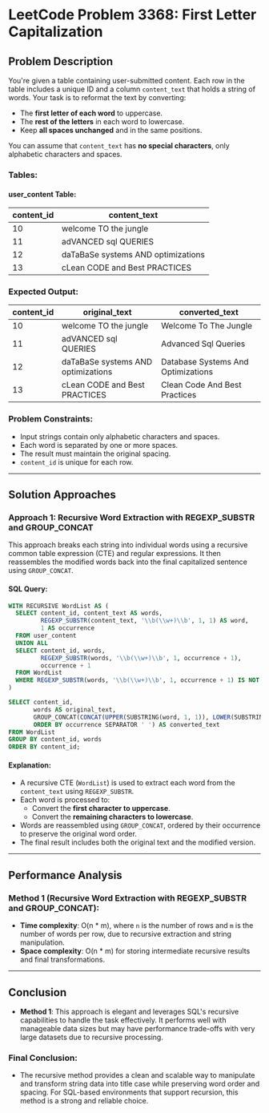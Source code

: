 # LeetCode Problem 3368: First Letter Capitalization

## Problem Description

You're given a table containing user-submitted content. Each row in the table includes a unique ID and a column `content_text` that holds a string of words. Your task is to reformat the text by converting:

- The **first letter of each word** to uppercase.
- The **rest of the letters** in each word to lowercase.
- Keep **all spaces unchanged** and in the same positions.

You can assume that `content_text` has **no special characters**, only alphabetic characters and spaces.

### Tables:

#### user_content Table:

| content_id | content_text                          |
|------------|----------------------------------------|
| 10         | welcome TO the jungle                 |
| 11         | adVANCED sql QUERIES                  |
| 12         | daTaBaSe systems AND optimizations    |
| 13         | cLean CODE and Best PRACTICES         |

### Expected Output:

| content_id | original_text                         | converted_text                         |
|------------|----------------------------------------|-----------------------------------------|
| 10         | welcome TO the jungle                 | Welcome To The Jungle                  |
| 11         | adVANCED sql QUERIES                  | Advanced Sql Queries                   |
| 12         | daTaBaSe systems AND optimizations    | Database Systems And Optimizations     |
| 13         | cLean CODE and Best PRACTICES         | Clean Code And Best Practices          |

### Problem Constraints:
- Input strings contain only alphabetic characters and spaces.
- Each word is separated by one or more spaces.
- The result must maintain the original spacing.
- `content_id` is unique for each row.

---

## Solution Approaches

### Approach 1: Recursive Word Extraction with REGEXP_SUBSTR and GROUP_CONCAT

This approach breaks each string into individual words using a recursive common table expression (CTE) and regular expressions. It then reassembles the modified words back into the final capitalized sentence using `GROUP_CONCAT`.

#### SQL Query:
```sql
WITH RECURSIVE WordList AS (
  SELECT content_id, content_text AS words, 
         REGEXP_SUBSTR(content_text, '\\b(\\w+)\\b', 1, 1) AS word, 
         1 AS occurrence 
  FROM user_content
  UNION ALL
  SELECT content_id, words, 
         REGEXP_SUBSTR(words, '\\b(\\w+)\\b', 1, occurrence + 1), 
         occurrence + 1 
  FROM WordList 
  WHERE REGEXP_SUBSTR(words, '\\b(\\w+)\\b', 1, occurrence + 1) IS NOT NULL
)

SELECT content_id, 
       words AS original_text, 
       GROUP_CONCAT(CONCAT(UPPER(SUBSTRING(word, 1, 1)), LOWER(SUBSTRING(word, 2))) 
       ORDER BY occurrence SEPARATOR ' ') AS converted_text
FROM WordList 
GROUP BY content_id, words 
ORDER BY content_id;
```

#### Explanation:
- A recursive CTE (`WordList`) is used to extract each word from the `content_text` using `REGEXP_SUBSTR`.
- Each word is processed to:
  - Convert the **first character to uppercase**.
  - Convert the **remaining characters to lowercase**.
- Words are reassembled using `GROUP_CONCAT`, ordered by their occurrence to preserve the original word order.
- The final result includes both the original text and the modified version.

---

## Performance Analysis

### Method 1 (Recursive Word Extraction with REGEXP_SUBSTR and GROUP_CONCAT):

- **Time complexity**: O(n * m), where `n` is the number of rows and `m` is the number of words per row, due to recursive extraction and string manipulation.
- **Space complexity**: O(n * m) for storing intermediate recursive results and final transformations.

---

## Conclusion

- **Method 1**: This approach is elegant and leverages SQL's recursive capabilities to handle the task effectively. It performs well with manageable data sizes but may have performance trade-offs with very large datasets due to recursive processing.

### Final Conclusion:
- The recursive method provides a clean and scalable way to manipulate and transform string data into title case while preserving word order and spacing. For SQL-based environments that support recursion, this method is a strong and reliable choice.
